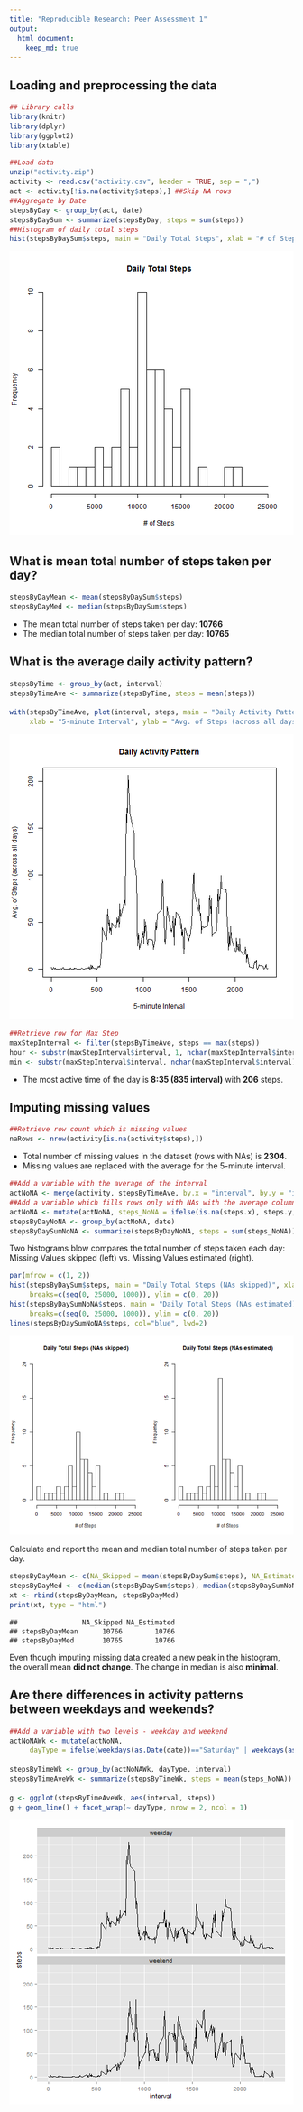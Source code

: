```yaml
---
title: "Reproducible Research: Peer Assessment 1"
output: 
  html_document:
    keep_md: true
---
```



## Loading and preprocessing the data

```r
## Library calls
library(knitr)
library(dplyr)
library(ggplot2)
library(xtable)
```


```r
##Load data
unzip("activity.zip")
activity <- read.csv("activity.csv", header = TRUE, sep = ",")
act <- activity[!is.na(activity$steps),] ##Skip NA rows
##Aggregate by Date
stepsByDay <- group_by(act, date)
stepsByDaySum <- summarize(stepsByDay, steps = sum(steps))
##Histogram of daily total steps
hist(stepsByDaySum$steps, main = "Daily Total Steps", xlab = "# of Steps", breaks=c(seq(0, 25000, 1000)))
```

![plot of chunk stepHist](figure/stepHist-1.png) 

## What is mean total number of steps taken per day?

```r
stepsByDayMean <- mean(stepsByDaySum$steps)
stepsByDayMed <- median(stepsByDaySum$steps)
```
- The mean total number of steps taken per day: **10766**
- The median total number of steps taken per day: **10765**


## What is the average daily activity pattern?

```r
stepsByTime <- group_by(act, interval)
stepsByTimeAve <- summarize(stepsByTime, steps = mean(steps))

with(stepsByTimeAve, plot(interval, steps, main = "Daily Activity Pattern", ##xaxt="n",
     xlab = "5-minute Interval", ylab = "Avg. of Steps (across all days)", type = "l"))
```

![plot of chunk stepPattern](figure/stepPattern-1.png) 


```r
##Retrieve row for Max Step
maxStepInterval <- filter(stepsByTimeAve, steps == max(steps))
hour <- substr(maxStepInterval$interval, 1, nchar(maxStepInterval$interval) - 2)
min <- substr(maxStepInterval$interval, nchar(maxStepInterval$interval) - 1, nchar(maxStepInterval$interval))
```

- The most active time of the day is **8:35 (835 interval)** with **206** steps.

## Imputing missing values

```r
##Retrieve row count which is missing values
naRows <- nrow(activity[is.na(activity$steps),])
```
- Total number of missing values in the dataset (rows with NAs) is **2304**.
- Missing values are replaced with the average for the 5-minute interval.


```r
##Add a variable with the average of the interval
actNoNA <- merge(activity, stepsByTimeAve, by.x = "interval", by.y = "interval", all = FALSE, sort = FALSE)
##Add a variable which fills rows only with NAs with the average column added above
actNoNA <- mutate(actNoNA, steps_NoNA = ifelse(is.na(steps.x), steps.y, steps.x))
stepsByDayNoNA <- group_by(actNoNA, date)
stepsByDaySumNoNA <- summarize(stepsByDayNoNA, steps = sum(steps_NoNA))
```
Two histograms blow compares the total number of steps taken each day: Missing Values skipped (left) vs. Missing Values estimated (right).


```r
par(mfrow = c(1, 2))
hist(stepsByDaySum$steps, main = "Daily Total Steps (NAs skipped)", xlab = "# of Steps", 
     breaks=c(seq(0, 25000, 1000)), ylim = c(0, 20))
hist(stepsByDaySumNoNA$steps, main = "Daily Total Steps (NAs estimated)", xlab = "# of Steps", 
     breaks=c(seq(0, 25000, 1000)), ylim = c(0, 20))
lines(stepsByDaySumNoNA$steps, col="blue", lwd=2)
```

![plot of chunk histComp](figure/histComp-1.png) 

Calculate and report the mean and median total number of steps taken per day.

```r
stepsByDayMean <- c(NA_Skipped = mean(stepsByDaySum$steps), NA_Estimated = mean(stepsByDaySumNoNA$steps))
stepsByDayMed <- c(median(stepsByDaySum$steps), median(stepsByDaySumNoNA$steps))
xt <- rbind(stepsByDayMean, stepsByDayMed)
print(xt, type = "html")
```

```
##                NA_Skipped NA_Estimated
## stepsByDayMean      10766        10766
## stepsByDayMed       10765        10766
```
Even though imputing missing data created a new peak in the histogram, the overall mean **did not change**. The change in median is also **minimal**.

## Are there differences in activity patterns between weekdays and weekends?


```r
##Add a variable with two levels - weekday and weekend
actNoNAWk <- mutate(actNoNA,
     dayType = ifelse(weekdays(as.Date(date))=="Saturday" | weekdays(as.Date(date))=="Sunday", "weekend", "weekday"))

stepsByTimeWk <- group_by(actNoNAWk, dayType, interval)
stepsByTimeAveWk <- summarize(stepsByTimeWk, steps = mean(steps_NoNA))

g <- ggplot(stepsByTimeAveWk, aes(interval, steps))
g + geom_line() + facet_wrap(~ dayType, nrow = 2, ncol = 1)
```

![plot of chunk wkday_wkend](figure/wkday_wkend-1.png) 
